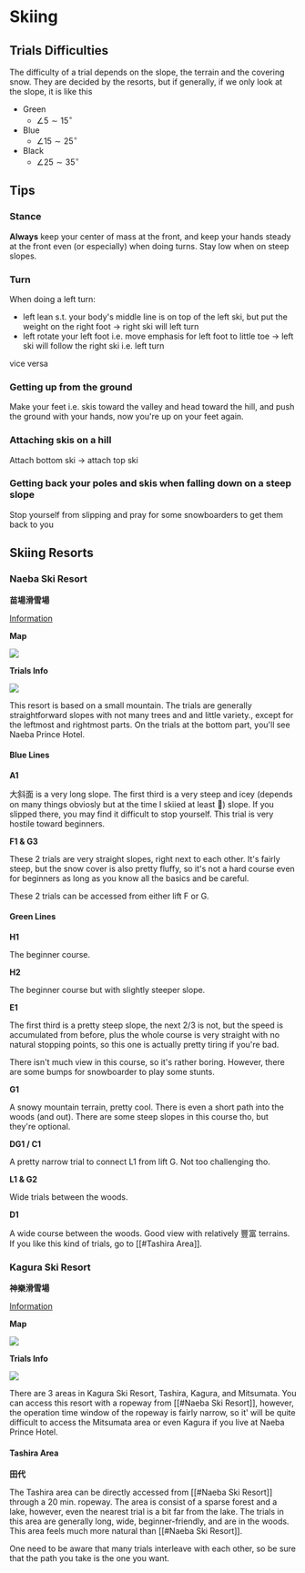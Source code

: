 # Skiing

## Trials Difficulties

The difficulty of a trial depends on the slope, the terrain and the covering snow. They are decided by the resorts, but if generally, if we only look at the slope, it is like this

- Green
	- $\angle 5 \sim 15 ^\circ$
- Blue
	- $\angle 15 \sim 25 ^\circ$
- Black
	- $\angle 25 \sim 35 ^\circ$

## Tips

### Stance

**Always** keep your center of mass at the front, and keep your hands steady at the front even (or especially) when doing turns. Stay low when on steep slopes.

### Turn

When doing a left turn:

- left lean s.t. your body's middle line is on top of the left ski, but put the weight on the right foot -> right ski will left turn
- left rotate your left foot i.e. move emphasis for left foot to little toe -> left ski will follow the right ski i.e. left turn

vice versa

### Getting up from the ground

Make your feet i.e. skis toward the valley and head toward the hill, and push the ground with your hands, now you're up on your feet again.

### Attaching skis on a hill

Attach bottom ski -> attach top ski

### Getting back your poles and skis when falling down on a steep slope

Stop yourself from slipping and pray for some snowboarders to get them back to you

## Skiing Resorts

### Naeba Ski Resort 

**苗場滑雪場**

[Information](https://www.princehotels.com/en/ski/naeba/index.html)

**Map**

![](https://i.imgur.com/MKHagye.jpg)

**Trials Info**

![](https://i.imgur.com/KyA2OmC.png)

This resort is based on a small mountain. The trials are generally straightforward slopes with not many trees and and little variety., except for the leftmost and rightmost parts. On the trials at the bottom part, you'll see Naeba Prince Hotel.

#### Blue Lines

**A1**

大斜面 is a very long slope. The first third is a very steep and icey (depends on many things obviosly but at the time I skiied at least 🥲) slope. If you slipped there, you may find it difficult to stop yourself. This trial is very hostile toward beginners.

**F1 & G3**

These 2 trials are very straight slopes, right next to each other. It's fairly steep, but the snow cover is also pretty fluffy, so it's not a hard course even for beginners as long as you know all the basics and be careful.

These 2 trials can be accessed from either lift F or G.

#### Green Lines

**H1**

The beginner course.

**H2**

The beginner course but with slightly steeper slope.

**E1**

The first third is a pretty steep slope, the next 2/3 is not, but the speed is accumulated from before, plus the whole course is very straight with no natural stopping points, so this one is actually pretty tiring if you're bad.

There isn't much view in this course, so it's rather boring. However, there are some bumps for snowboarder to play some stunts.

**G1**

A snowy mountain terrain, pretty cool. There is even a short path into the woods (and out). There are some steep slopes in this course tho, but they're optional.

**DG1 / C1**

A pretty narrow trial to connect L1 from lift G. Not too challenging tho.

**L1 & G2**

Wide trials between the woods.

**D1**

A wide course between the woods. Good view with relatively 豐富 terrains. If you like this kind of trials, go to [[#Tashira Area]].

### Kagura Ski Resort

**神樂滑雪場**

[Information](https://www.princehotels.com/en/ski/kagura/index.html)

**Map**

![](https://i.imgur.com/8uuHNxu.jpg)

**Trials Info**

![](https://i.imgur.com/rYMG8fq.png)

There are 3 areas in Kagura Ski Resort, Tashira, Kagura, and Mitsumata. You can access this resort with a ropeway from [[#Naeba Ski Resort]], however, the operation time window of the ropeway is fairly narrow, so it' will be quite difficult to access the Mitsumata area or even Kagura if you live at Naeba Prince Hotel.
 
#### Tashira Area

**田代**

The Tashira area can be directly accessed from [[#Naeba Ski Resort]] through a 20 min.  ropeway. The area is consist of a sparse forest and a lake, however, even the nearest trial is a bit far from the lake. The trials in this area are generally long, wide, beginner-friendly, and are in the woods. This area feels much more natural than [[#Naeba Ski Resort]].

One need to be aware that many trials interleave with each other, so be sure that the path you take is the one you want.